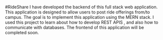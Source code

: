 #RideShare
I have developed the backend of this full stack web application. This application is designed to allow users to post ride offerings
from/to campus. The goal is to implement this application using the MERN stack. I used this project to learn about how to develop REST APIS ,
and also how to communicate with databases. The frontend of this application will be completed soon.
